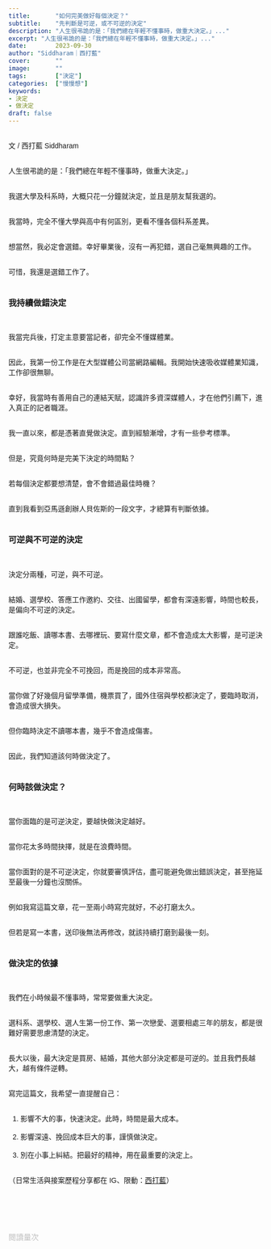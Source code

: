 ```yaml
---
title:       "如何完美做好每個決定？"
subtitle:    "先判斷是可逆，或不可逆的決定"
description: "人生很弔詭的是：「我們總在年輕不懂事時，做重大決定。」..."
excerpt: "人生很弔詭的是：「我們總在年輕不懂事時，做重大決定。」..."
date:        2023-09-30
author: "Siddharam｜西打藍"
cover:       ""
image:       ""
tags:        ["決定"]
categories:  ["慢慢想"]
keywords:
- 決定
- 做決定
draft: false
---
```


<article style="font-family: 'Noto Sans TC', '微軟正黑體', sans-serif; font-weight: 300;">

<br>文 / 西打藍 Siddharam<br><br>

人生很弔詭的是：「我們總在年輕不懂事時，做重大決定。」<br><br>

我選大學及科系時，大概只花一分鐘就決定，並且是朋友幫我選的。<br><br>

我當時，完全不懂大學與高中有何區別，更看不懂各個科系差異。<br><br>

想當然，我必定會選錯。幸好畢業後，沒有一再犯錯，選自己毫無興趣的工作。<br><br>

可惜，我還是選錯工作了。<br><br>

<h3 class="article-h1-color">我持續做錯決定</h3><br>

我當完兵後，打定主意要當記者，卻完全不懂媒體業。<br><br>

因此，我第一份工作是在大型媒體公司當網路編輯。我開始快速吸收媒體業知識，工作卻很無聊。<br><br>

幸好，我當時有善用自己的連結天賦，認識許多資深媒體人，才在他們引薦下，進入真正的記者職涯。<br><br>

我一直以來，都是憑著直覺做決定。直到經驗漸增，才有一些參考標準。<br><br>

但是，究竟何時是完美下決定的時間點？<br><br>

若每個決定都要想清楚，會不會錯過最佳時機？<br><br>

直到我看到亞馬遜創辦人貝佐斯的一段文字，才總算有判斷依據。<br><br>

<h3 class="article-h1-color">可逆與不可逆的決定</h3><br>

決定分兩種，可逆，與不可逆。<br><br>

結婚、選學校、答應工作邀約、交往、出國留學，都會有深遠影響，時間也較長，是偏向不可逆的決定。<br><br>

跟誰吃飯、讀哪本書、去哪裡玩、要寫什麼文章，都不會造成太大影響，是可逆決定。<br><br>

不可逆，也並非完全不可挽回，而是挽回的成本非常高。<br><br>

當你做了好幾個月留學準備，機票買了，國外住宿與學校都決定了，要臨時取消，會造成很大損失。<br><br>

但你臨時決定不讀哪本書，幾乎不會造成傷害。<br><br>

因此，我們知道該何時做決定了。<br><br>

<h3 class="article-h1-color">何時該做決定？</h3><br>

當你面臨的是可逆決定，要越快做決定越好。<br><br>

當你花太多時間抉擇，就是在浪費時間。<br><br>

當你面對的是不可逆決定，你就要審慎評估，盡可能避免做出錯誤決定，甚至拖延至最後一分鐘也沒關係。<br><br>

例如我寫這篇文章，花一至兩小時寫完就好，不必打磨太久。<br><br>

但若是寫一本書，送印後無法再修改，就該持續打磨到最後一刻。<br><br>

<h3 class="article-h1-color">做決定的依據</h3><br>

我們在小時候最不懂事時，常常要做重大決定。<br><br>

選科系、選學校、選人生第一份工作、第一次戀愛、選要相處三年的朋友，都是很難好需要思慮清楚的決定。<br><br>

長大以後，最大決定是買房、結婚，其他大部分決定都是可逆的。並且我們長越大，越有條件逆轉。<br><br>

寫完這篇文，我希望一直提醒自己：<br><br>

1. 影響不大的事，快速決定。此時，時間是最大成本。<br><br>
2. 影響深遠、挽回成本巨大的事，謹慎做決定。<br><br>
3. 別在小事上糾結。把最好的精神，用在最重要的決定上。<br><br>


<!-- 
<!-- 案例 > 證明案例 > 壞處 > 怎麼改變（列步驟） > 結語總結金句 -->


（日常生活與接案歷程分享都在 IG、限動：<a href="https://www.instagram.com/sidd.blue/" target="_blank">西打藍</a>）<br><br>

<!-- <h3 class="article-h1-color"></h3><br> -->

<br><br><br>

</article>

<div style="color: #bfbfbf; font-size: 15px;" id="busuanzi_container_page_pv">
  閱讀量<span id="busuanzi_value_page_pv"></span>次
</div>

<script src="../../js/post.js"></script>
